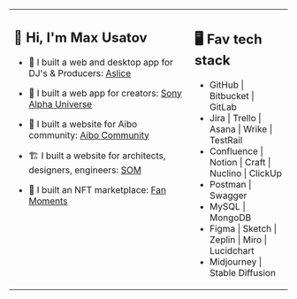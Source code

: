 <table><tr><td valign="top" width="65%">

## 👋 Hi, I'm Max Usatov

- 🎵 I built a web and desktop app for DJ's & Producers: <a href="https://aslice.com/">Aslice<a/>

- 📸 I built a web app for creators: <a href="https://alphauniverse.com/">Sony Alpha Universe<a/>

- 🐶 I built a website for Aibo community: <a href="https://aibocommunity.com/">Aibo Community<a/>
 
- 🏗️ I built a website for architects, designers, engineers: <a href="https://www.som.com/">SOM<a/>
 
- 🏀 I built an NFT marketplace: <a href="https://fanmoments.co/">Fan Moments<a/>
 
</td><td valign="top" width="35%">

## 🖥️ Fav tech stack

- GitHub | Bitbucket | GitLab
- Jira | Trello | Asana | Wrike | TestRail
- Confluence | Notion | Craft | Nuclino | ClickUp
- Postman | Swagger
- MySQL | MongoDB
- Figma | Sketch | Zeplin | Miro | Lucidchart
- Midjourney | Stable Diffusion
 
</tr></tr></table> 
